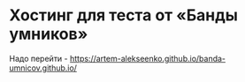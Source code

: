 # Хостинг для теста от «Банды умников»

Надо перейти - https://artem-alekseenko.github.io/banda-umnicov.github.io/
